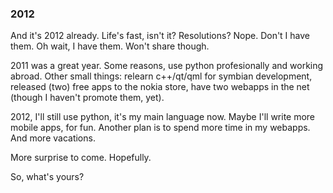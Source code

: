 ### 2012

And it's 2012 already. Life's fast, isn't it? Resolutions? Nope. Don't I have them. Oh wait, I have them. Won't share though.

2011 was a great year. Some reasons, use python profesionally and working abroad. Other small things: relearn c++/qt/qml for symbian development, released (two) free apps to the nokia store, have two webapps in the net (though I haven't promote them, yet).

2012, I'll still use python, it's my main language now. Maybe I'll write more mobile apps, for fun. Another plan is to spend more time in my webapps. And more vacations.

More surprise to come. Hopefully.

So, what's yours?

<!-- METADATA: {"time": "2011-01-01 23:00:00", "title": "2012"} -->
